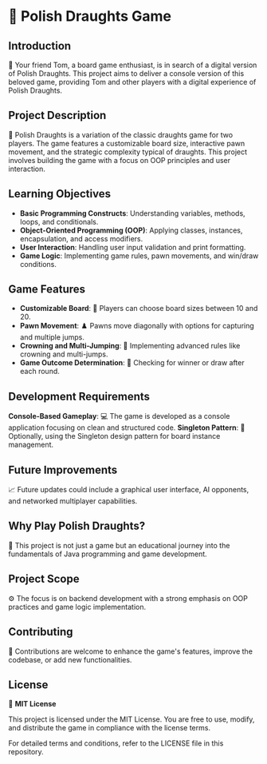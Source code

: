 # 🎲 Polish Draughts Game

## Introduction
👥 Your friend Tom, a board game enthusiast, is in search of a digital version of Polish Draughts. This project aims to deliver a console version of this beloved game, providing Tom and other players with a digital experience of Polish Draughts.

## Project Description
🔲 Polish Draughts is a variation of the classic draughts game for two players. The game features a customizable board size, interactive pawn movement, and the strategic complexity typical of draughts. This project involves building the game with a focus on OOP principles and user interaction.

## Learning Objectives
- **Basic Programming Constructs**: Understanding variables, methods, loops, and conditionals.
- **Object-Oriented Programming (OOP)**: Applying classes, instances, encapsulation, and access modifiers.
- **User Interaction**: Handling user input validation and print formatting.
- **Game Logic**: Implementing game rules, pawn movements, and win/draw conditions.

## Game Features
- **Customizable Board**: 📏 Players can choose board sizes between 10 and 20.
- **Pawn Movement**: ♟️ Pawns move diagonally with options for capturing and multiple jumps.
- **Crowning and Multi-Jumping**: 👑 Implementing advanced rules like crowning and multi-jumps.
- **Game Outcome Determination**: 🏁 Checking for winner or draw after each round.

## Development Requirements
**Console-Based Gameplay**: 💻 The game is developed as a console application focusing on clean and structured code.
**Singleton Pattern**: 🧩 Optionally, using the Singleton design pattern for board instance management.

## Future Improvements
📈 Future updates could include a graphical user interface, AI opponents, and networked multiplayer capabilities.

## Why Play Polish Draughts?
🤔 This project is not just a game but an educational journey into the fundamentals of Java programming and game development.

## Project Scope
⚙️ The focus is on backend development with a strong emphasis on OOP practices and game logic implementation.

## Contributing
👐 Contributions are welcome to enhance the game's features, improve the codebase, or add new functionalities.

## License
📄 **MIT License**

This project is licensed under the MIT License. You are free to use, modify, and distribute the game in compliance with the license terms.

For detailed terms and conditions, refer to the LICENSE file in this repository.
